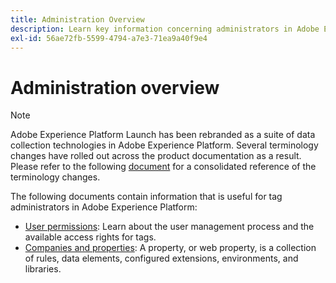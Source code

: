 ```yaml
---
title: Administration Overview
description: Learn key information concerning administrators in Adobe Experience Platform Launch.
exl-id: 56ae72fb-5599-4794-a7e3-71ea9a40f9e4
---
```

# Administration overview

>[!NOTE]
>
>Adobe Experience Platform Launch has been rebranded as a suite of data collection technologies in Adobe Experience Platform. Several terminology changes have rolled out across the product documentation as a result. Please refer to the following [document](../../term-updates.md) for a consolidated reference of the terminology changes.

The following documents contain information that is useful for tag administrators in Adobe Experience Platform:

* [User permissions](user-permissions.md): Learn about the user management process and the available access rights for tags.
* [Companies and properties](companies-and-properties.md): A property, or web property, is a collection of rules, data elements, configured extensions, environments, and libraries.
